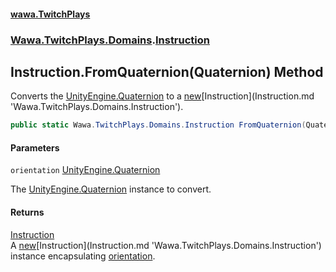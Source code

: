 #### [wawa.TwitchPlays](index.md 'index')
### [Wawa.TwitchPlays.Domains](Wawa.TwitchPlays.Domains.md 'Wawa.TwitchPlays.Domains').[Instruction](Instruction.md 'Wawa.TwitchPlays.Domains.Instruction')

## Instruction.FromQuaternion(Quaternion) Method

Converts the [UnityEngine.Quaternion](https://docs.microsoft.com/en-us/dotnet/api/UnityEngine.Quaternion 'UnityEngine.Quaternion') to a [new](https://docs.microsoft.com/en-us/dotnet/csharp/language-reference/keywords/new 'https://docs.microsoft.com/en-us/dotnet/csharp/language-reference/keywords/new')[Instruction](Instruction.md 'Wawa.TwitchPlays.Domains.Instruction').

```csharp
public static Wawa.TwitchPlays.Domains.Instruction FromQuaternion(Quaternion orientation);
```
#### Parameters

<a name='Wawa.TwitchPlays.Domains.Instruction.FromQuaternion(Quaternion).orientation'></a>

`orientation` [UnityEngine.Quaternion](https://docs.microsoft.com/en-us/dotnet/api/UnityEngine.Quaternion 'UnityEngine.Quaternion')

The [UnityEngine.Quaternion](https://docs.microsoft.com/en-us/dotnet/api/UnityEngine.Quaternion 'UnityEngine.Quaternion') instance to convert.

#### Returns
[Instruction](Instruction.md 'Wawa.TwitchPlays.Domains.Instruction')  
A [new](https://docs.microsoft.com/en-us/dotnet/csharp/language-reference/keywords/new 'https://docs.microsoft.com/en-us/dotnet/csharp/language-reference/keywords/new')[Instruction](Instruction.md 'Wawa.TwitchPlays.Domains.Instruction') instance encapsulating [orientation](Instruction.FromQuaternion(Quaternion).md#Wawa.TwitchPlays.Domains.Instruction.FromQuaternion(Quaternion).orientation 'Wawa.TwitchPlays.Domains.Instruction.FromQuaternion(Quaternion).orientation').